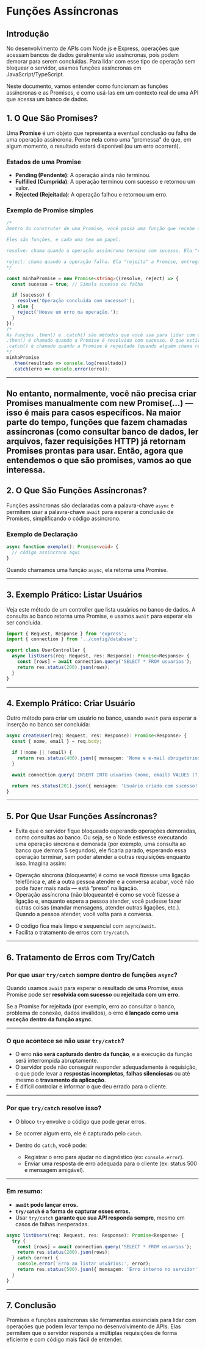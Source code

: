 # Funções Assíncronas

## Introdução

No desenvolvimento de APIs com Node.js e Express, operações que acessam bancos de dados geralmente são assíncronas, pois podem demorar para serem concluídas. Para lidar com esse tipo de operação sem bloquear o servidor, usamos funções assíncronas em JavaScript/TypeScript.

Neste documento, vamos entender como funcionam as funções assíncronas e as Promises, e como usá-las em um contexto real de uma API que acessa um banco de dados.

## 1. O Que São Promises?

Uma **Promise** é um objeto que representa a eventual conclusão ou falha de uma operação assíncrona. Pense nela como uma "promessa" de que, em algum momento, o resultado estará disponível (ou um erro ocorrerá).

### Estados de uma Promise

- **Pending (Pendente)**: A operação ainda não terminou.
- **Fulfilled (Cumprida)**: A operação terminou com sucesso e retornou um valor.
- **Rejected (Rejeitada)**: A operação falhou e retornou um erro.

### Exemplo de Promise simples

```typescript
/*
Dentro do construtor de uma Promise, você passa uma função que recebe dois parâmetros: resolve e reject.

Eles são funções, e cada uma tem um papel:

resolve: chama quando a operação assíncrona termina com sucesso. Ela "resolve" a Promise, entregando um valor para quem está esperando.

reject: chama quando a operação falha. Ela "rejeita" a Promise, entregando um erro para quem está esperando.
*/

const minhaPromise = new Promise<string>((resolve, reject) => {
  const sucesso = true; // Simula sucesso ou falha

  if (sucesso) {
    resolve('Operação concluída com sucesso!');
  } else {
    reject('Houve um erro na operação.');
  }
});
/*
As funções .then() e .catch() são métodos que você usa para lidar com o resultado dessa Promise.
.then() é chamado quando a Promise é resolvida com sucesso. O que estiver dentro do .then() vai receber o resultado passado para o resolve.
.catch() é chamado quando a Promise é rejeitada (quando alguém chama reject(erro)). O que estiver dentro do .catch() vai receber o erro passado para o reject.
*/
minhaPromise
  .then(resultado => console.log(resultado))
  .catch(erro => console.error(erro));
````
---

No entanto, normalmente, você não precisa criar Promises manualmente com new Promise(...) — isso é mais para casos específicos.
Na maior parte do tempo, funções que fazem chamadas assíncronas (como consultar banco de dados, ler arquivos, fazer requisições HTTP) já retornam Promises prontas para usar. Então, agora que entendemos o que são promises, vamos ao que interessa.
---

## 2. O Que São Funções Assíncronas?

Funções assíncronas são declaradas com a palavra-chave `async` e permitem usar a palavra-chave `await` para esperar a conclusão de Promises, simplificando o código assíncrono.

### Exemplo de Declaração

```typescript
async function exemplo(): Promise<void> {
  // código assíncrono aqui
}
```

Quando chamamos uma função `async`, ela retorna uma Promise.

---

## 3. Exemplo Prático: Listar Usuários

Veja este método de um controller que lista usuários no banco de dados. A consulta ao banco retorna uma Promise, e usamos `await` para esperar ela ser concluída.

```typescript
import { Request, Response } from 'express';
import { connection } from '../config/database';

export class UserController {
  async listUsers(req: Request, res: Response): Promise<Response> {
    const [rows] = await connection.query('SELECT * FROM usuarios');
    return res.status(200).json(rows);
  }
}
```

---

## 4. Exemplo Prático: Criar Usuário

Outro método para criar um usuário no banco, usando `await` para esperar a inserção no banco ser concluída:

```typescript
async createUser(req: Request, res: Response): Promise<Response> {
  const { nome, email } = req.body;

  if (!nome || !email) {
    return res.status(400).json({ mensagem: 'Nome e e-mail obrigatórios.' });
  }

  await connection.query('INSERT INTO usuarios (nome, email) VALUES (?, ?)', [nome, email]);

  return res.status(201).json({ mensagem: 'Usuário criado com sucesso!' });
}
```

---

## 5. Por Que Usar Funções Assíncronas?

* Evita que o servidor fique bloqueado esperando operações demoradas, como consultas ao banco. Ou seja, se o Node estivesse executando uma operação síncrona e demorada (por exemplo, uma consulta ao banco que demora 5 segundos), ele ficaria parado, esperando essa operação terminar, sem poder atender a outras requisições enquanto isso. Imagina assim:
 - Operação síncrona (bloqueante) é como se você fizesse uma ligação telefônica e, até a outra pessoa atender e a conversa acabar, você não pode fazer mais nada — está “preso” na ligação.
 - Operação assíncrona (não bloqueante) é como se você fizesse a ligação e, enquanto espera a pessoa atender, você pudesse fazer outras coisas (mandar mensagens, atender outras ligações, etc.). Quando a pessoa atender, você volta para a conversa.

* O código fica mais limpo e sequencial com `async`/`await`.
* Facilita o tratamento de erros com `try/catch`.

---

## 6. Tratamento de Erros com Try/Catch

### Por que usar `try/catch` sempre dentro de funções `async`?

Quando usamos `await` para esperar o resultado de uma Promise, essa Promise pode ser **resolvida com sucesso** ou **rejeitada com um erro**.

Se a Promise for rejeitada (por exemplo, erro ao consultar o banco, problema de conexão, dados inválidos), o erro **é lançado como uma exceção dentro da função async**.

---

### O que acontece se não usar `try/catch`?

* O erro **não será capturado dentro da função**, e a execução da função será interrompida abruptamente.
* O servidor pode não conseguir responder adequadamente à requisição, o que pode levar a **respostas incompletas**, **falhas silenciosas** ou até mesmo o **travamento da aplicação**.
* É difícil controlar e informar o que deu errado para o cliente.

---

### Por que `try/catch` resolve isso?

* O bloco `try` envolve o código que pode gerar erros.
* Se ocorrer algum erro, ele é capturado pelo `catch`.
* Dentro do `catch`, você pode:

  * Registrar o erro para ajudar no diagnóstico (ex: `console.error`).
  * Enviar uma resposta de erro adequada para o cliente (ex: status 500 e mensagem amigável).

---

### Em resumo:

* **`await` pode lançar erros.**
* **`try/catch` é a forma de capturar esses erros.**
* Usar `try/catch` **garante que sua API responda sempre**, mesmo em casos de falhas inesperadas.



```typescript
async listUsers(req: Request, res: Response): Promise<Response> {
  try {
    const [rows] = await connection.query('SELECT * FROM usuarios');
    return res.status(200).json(rows);
  } catch (error) {
    console.error('Erro ao listar usuários:', error);
    return res.status(500).json({ mensagem: 'Erro interno no servidor' });
  }
}
```

---

## 7. Conclusão

Promises e funções assíncronas são ferramentas essenciais para lidar com operações que podem levar tempo no desenvolvimento de APIs. Elas permitem que o servidor responda a múltiplas requisições de forma eficiente e com código mais fácil de entender.

